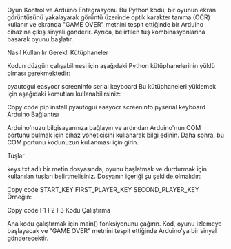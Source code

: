 Oyun Kontrol ve Arduino Entegrasyonu
Bu Python kodu, bir oyunun ekran görüntüsünü yakalayarak görüntü üzerinde optik karakter tanıma (OCR) kullanır ve ekranda "GAME OVER" metnini tespit ettiğinde bir Arduino cihazına çıkış sinyali gönderir. Ayrıca, belirtilen tuş kombinasyonlarına basarak oyunu başlatır.

Nasıl Kullanılır
Gerekli Kütüphaneler

Kodun düzgün çalışabilmesi için aşağıdaki Python kütüphanelerinin yüklü olması gerekmektedir:

pyautogui
easyocr
screeninfo
serial
keyboard
Bu kütüphaneleri yüklemek için aşağıdaki komutları kullanabilirsiniz:

Copy code
pip install pyautogui easyocr screeninfo pyserial keyboard
Arduino Bağlantısı

Arduino'nuzu bilgisayarınıza bağlayın ve ardından Arduino'nun COM portunu bulmak için cihaz yöneticisini kullanarak bilgi edinin. Daha sonra, bu COM portunu kodunuzun kullanması için girin.

Tuşlar

keys.txt adlı bir metin dosyasında, oyunu başlatmak ve durdurmak için kullanılan tuşları belirtmelisiniz. Dosyanın içeriği şu şekilde olmalıdır:

Copy code
START_KEY
FIRST_PLAYER_KEY
SECOND_PLAYER_KEY
Örneğin:

Copy code
F1
F2
F3
Kodu Çalıştırma

Ana kodu çalıştırmak için main() fonksiyonunu çağırın. Kod, oyunu izlemeye başlayacak ve "GAME OVER" metnini tespit ettiğinde Arduino'ya bir sinyal gönderecektir.

